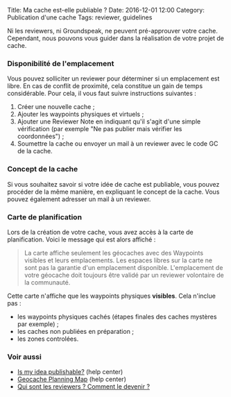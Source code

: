 Title: Ma cache est-elle publiable ?
Date: 2016-12-01 12:00
Category: Publication d'une cache
Tags: reviewer, guidelines

Ni les reviewers, ni Groundspeak, ne peuvent pré-approuver votre cache.
Cependant, nous pouvons vous guider dans la réalisation de votre projet de
cache.

### Disponibilité de l'emplacement
Vous pouvez solliciter un reviewer pour déterminer si un emplacement est libre.
En cas de conflit de proximité, cela constitue un gain de temps considérable.
Pour cela, il vous faut suivre instructions suivantes :

1. Créer une nouvelle cache ;
2. Ajouter les waypoints physiques et virtuels ;
3. Ajouter une Reviewer Note en indiquant qu'il s'agit d'une simple vérification
   (par exemple "Ne pas publier mais vérifier les coordonnées") ;
4. Soumettre la cache ou envoyer un mail à un reviewer avec le code GC de la
   cache.

### Concept de la cache
Si vous souhaitez savoir si votre idée de cache est publiable, vous pouvez
procéder de la même manière, en expliquant le concept de la cache. Vous pouvez
également adresser un mail à un reviewer.

### Carte de planification
Lors de la création de votre cache, vous avez accès à la carte de planification.
Voici le message qui est alors affiché :

> La carte affiche seulement les géocaches avec des Waypoints visibles et leurs
> emplacements. Les espaces libres sur la carte ne sont pas la garantie d'un
> emplacement disponible. L'emplacement de votre géocache doit toujours être
> validé par un reviewer volontaire de la communauté.

Cette carte n'affiche que les waypoints physiques **visibles**. Cela n'inclue
pas :

* les waypoints physiques cachés (étapes finales des caches mystères par exemple) ;
* les caches non publiées en préparation ;
* les zones controlées.

### Voir aussi
* [Is my idea
  publishable?](http://support.groundspeak.com/index.php?pg=kb.page&id=812)
  (help center)
* [Geocache Planning Map](http://support.groundspeak.com/index.php?pg=kb.page&id=464) (help center)
* [Qui sont les reviewers ? Comment le devenir ?]({filename}/who_reviewers.md)
